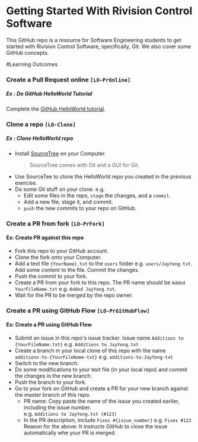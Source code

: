 # Getting Started With Rivision Control Software
This GitHub repo is a resource for Software Engineering students to get started with Rivision Control Software, 
specifically, Git. We also cover some GitHub concepts.

#Learning Outcomes

### Create a Pull Request online `[LO-PrOnline]`

##### Ex : Do GitHub HelloWorld Tutorial

Complete the [GitHub HelloWorld tutorial](https://guides.github.com/activities/hello-world/). 

### Clone a repo `[LO-Clone]`

##### Ex : Clone HelloWorld repo

* Install [SourceTree](https://www.sourcetreeapp.com/) on your Computer. <br>
  > SourceTree comes with Git and a GUI for Git.
* Use SourceTee to clone the HelloWorld repo you created in the previous exercise.
* Do some Git stuff on your clone. e.g. 
  * Edit some files in the repo, `stage` the changes, and a `commit`.
  * Add a new file, stage it, and commit.  
  * `push` the new commits to your repo on GitHub.

### Create a PR from fork `[LO-PrFork]`

#### Ex: Create PR against this repo

* Fork this repo to your GitHub account.
* Clone the fork onto your Computer.
* Add a text file `{YourName}.txt` to the `users` folder e.g. `users/JayYong.txt`. Add some content to the file. Commit the changes.
* Push the commit to your fork.
* Create a PR from your fork to this repo. The PR name should be `Added YourFileName.txt` e.g. `Added JayYong.txt`.
* Wait for the PR to be merged by the repo owner.

### Create a PR using GitHub Flow `[LO-PrGitHubFlow]`

#### Ex: Create a PR using GitHub Flow

* Submit an issue in this repo's issue tracker. Issue name `Additions to {YourFileName.txt}` 
  e.g. `Additions to JayYong.txt`
* Create a branch in your local clone of this repo with the name `additions-to-{YourFileName-txt}` 
  e.g. `additions-to-JayYong-txt`
* Switch to the new branch.
* Do some modifications to your text file (in your local repo) and commit the changes in the new branch.
* Push the branch to your fork.
* Go to your fork on GitHub and create a PR for your new branch against the master branch of this repo.
  * PR name: Copy paste the name of the issue you created earlier, including the issue number. <br>
    e.g. `Additions to JayYong.txt (#123)`
  * In the PR description, include `Fixes #{issue_number}` e.g. `Fixes #123` 
    Reason for the above: It instructs GitHub to close the issue automatically whe your PR is merged.
  